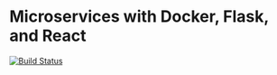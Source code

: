 # Microservices with Docker, Flask, and React
[![Build Status](https://travis-ci.org/tranngoctan18/asdf.svg?branch=master)](https://travis-ci.org/tranngoctan18/asdf)